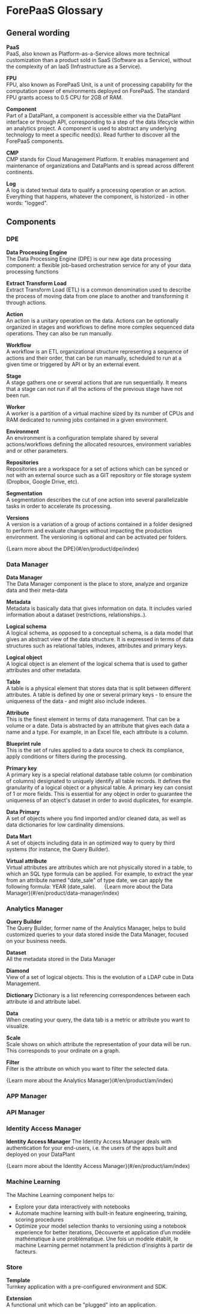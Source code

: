 # ForePaaS Glossary

## General wording

**PaaS**  
PaaS, also known as Platform-as-a-Service allows more technical customization than a product sold in SaaS (Software as a Service), without the complexity of an IaaS (Infrastructure as a Service).

**FPU**  
FPU, also known as ForePaaS Unit, is a unit of processing capability for the computation power of environments deployed on ForePaaS. The standard FPU grants access to 0.5 CPU for 2GB of RAM.

**Component**  
Part of a DataPlant, a component is accessible either via the DataPlant interface or through API, corresponding to a step of the data lifecycle within an analytics project. A component is used to abstract any underlying technology to meet a specific need(s). Read further to discover all the ForePaaS components. 

**CMP**  
CMP stands for Cloud Management Platform. It enables management and maintenance of organizations and DataPlants and is spread across different continents. 


**Log**   
A log is dated textual data to qualify a processing operation or an action. Everything that happens, whatever the component, is historized - in other words: "logged".
 
## Components

### DPE


**Data Processing Engine**  
The Data Processing Engine (DPE) is our new age data processing component: a flexible job-based orchestration service for any of your data processing functions

**Extract Transform Load**  
Extract Transform Load (ETL) is a common denomination used to describe the process of moving data from one place to another and transforming it through actions. 

**Action**  
An action is a unitary operation on the data. Actions can be optionally organized in stages and workflows to define more complex sequenced data operations. They can also be run manually. 

**Workflow**  
A workflow is an ETL organizational structure representing a sequence of actions and their order, that can be run manually, scheduled to run at a given time or triggered by API or by an external event.

**Stage**  
A stage gathers one or several actions that are run sequentially. It means that a stage can not run if all the actions of the previous stage have not been run. 

**Worker**  
A worker is a partition of a virtual machine sized by its number of CPUs and RAM dedicated to running jobs contained in a given environment.

**Environment**  
An environment is a configuration template shared by several actions/workflows defining the allocated resources, environment variables and or other parameters. 

**Repositories**  
Repositories are a workspace for a set of actions which can be synced or not with an external source such as a GIT repository or file storage system (Dropbox, Google Drive, etc).

**Segmentation**  
A segmentation describes the cut of one action into several parallelizable tasks in order to accelerate its processing. 

**Versions**  
A version is a variation of a group of actions contained in a folder designed to perform and evaluate changes without impacting the production environment. The versioning is optional and can be activated per folders.

{Learn more about the DPE}(#/en/product/dpe/index)

### Data Manager

**Data Manager**  
The Data Manager component is the place to store, analyze and organize data and their meta-data

**Metadata**  
Metadata is basically data that gives information on data. It includes varied information about a dataset (restrictions, relationships..). 
 
**Logical schema**   
A logical schema, as opposed to a conceptual schema, is a data model that gives an abstract view of the data structure. It is expressed in terms of data structures such as relational tables, indexes, attributes and primary keys.  

**Logical object**  
A logical object is an element of the logical schema that is used to gather attributes and other metadata. 

**Table**  
A table is a physical element that stores data that is split between different attributes. A table is defined by one or several primary keys - to ensure the uniqueness of the data - and might also include indexes. 

**Attribute**  
This is the finest element in terms of data management. That can be a volume or a date. Data is abstracted by an attribute that gives each data a name and a type. For example, in an Excel file, each attribute is a column. 

**Blueprint rule**  
This is the set of rules applied to a data source to check its compliance, apply conditions or filters during the processing. 

**Primary key**  
A primary key is a special relational database table column (or combination of columns) designated to uniquely identify all table records. It defines the granularity of a logical object or a physical table. A primary key can consist of 1 or more fields. This is essential for any object in order to guarantee the uniqueness of an object's dataset in order to avoid duplicates, for example.

**Data Primary**  
A set of objects where you find imported and/or cleaned data, as well as data dictionaries for low cardinality dimensions.

**Data Mart**  
A set of objects including data in an optimized way to query by third systems (for instance, the Query Builder). 

**Virtual attribute**  
Virtual attributes are attributes which are not physically stored in a table, to which an SQL type formula can be applied. For example, to extract the year from an attribute named "date_sale" of type date, we can apply the following formula: YEAR (date_sale).
  
{Learn more about the Data Manager}(#/en/product/data-manager/index)

### Analytics Manager

**Query Builder**  
The Query Builder, former name of the Analytics Manager, helps to build customized queries to your data stored inside the Data Manager, focused on your business needs. 

**Dataset**  
All the metadata stored in the Data Manager

**Diamond**  
View of a set of logical objects. This is the evolution of a LDAP cube in Data Management.

**Dictionary** 
Dictionary is a list referencing correspondences between each attribute id and attribute label. 

**Data**  
When creating your query, the data tab is a metric or attribute you want to visualize. 

**Scale**  
Scale shows on which attribute the representation of your data will be run. This corresponds to your ordinate on a graph. 

**Filter**  
Filter is the attribute on which you want to filter the selected data.

{Learn more about the Analytics Manager}(#/en/product/am/index)

### APP Manager

### API Manager

### Identity Access Manager

**Identity Access Manager**
The Identity Access Manager deals with authentication for your end-users, i.e. the users of the apps built and deployed on your DataPlant

{Learn more about the Identity Access Manager}(#/en/product/iam/index)

### Machine Learning

The Machine Learning component helps to:
* Explore your data interactively with notebooks
* Automate machine learning with built-in feature engineering, training, scoring procedures
* Optimize your model selection thanks to versioning
using a notebook experience for better iterations, Découverte et application d’un modèle mathématique à une problématique. Une fois un modèle établit, le machine Learning permet notamment la prédiction d’insights à partir de facteurs.

### Store

**Template**  
Turnkey application with a pre-configured environment and SDK.

**Extension**  
A functional unit which can be "plugged" into an application.
